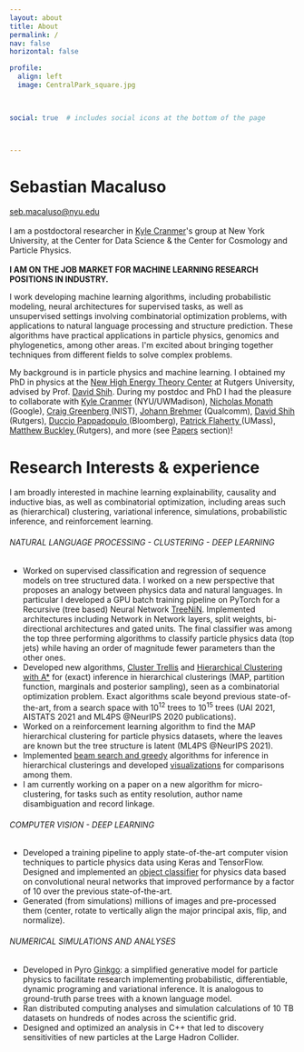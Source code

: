 ```yaml
---
layout: about
title: About
permalink: /
nav: false
horizontal: false

profile:
  align: left
  image: CentralPark_square.jpg
  


social: true  # includes social icons at the bottom of the page



---
```



# Sebastian Macaluso

seb.macaluso@nyu.edu <br> 
<br> 
I am a postdoctoral researcher in  <a href="https://twitter.com/kylecranmer">Kyle Cranmer</a>'s group at New York University, at the Center for Data Science & the Center for Cosmology and Particle Physics.
<br>
<br> 
**I AM ON THE JOB MARKET FOR MACHINE LEARNING RESEARCH POSITIONS IN INDUSTRY.**
<br>

I work developing machine learning algorithms, including probabilistic modeling, neural architectures for supervised tasks, as well as unsupervised settings involving combinatorial optimization problems, with applications to natural language processing and structure prediction. These algorithms have practical applications in particle physics, genomics and phylogenetics, among other areas. I'm excited about bringing together techniques from different fields to solve complex problems.

My background is in particle physics and machine learning. I obtained my PhD in physics at the <a href="https://www.physics.rutgers.edu/het/">New High Energy Theory Center</a> at Rutgers University, advised by Prof. <a href="https://physics.rutgers.edu/people/faculty-list/faculty-profile/shih-david">David Shih</a>. During my postdoc and PhD I had the pleasure to collaborate with <a href="https://twitter.com/kylecranmer">Kyle Cranmer</a> (NYU/UWMadison), <a href="https://people.cs.umass.edu/~nmonath/">  Nicholas Monath </a> (Google), <a href="https://scholar.google.com/citations?user=XXPetHMAAAAJ&hl=en"> Craig Greenberg </a> (NIST), <a href="https://johannbrehmer.github.io/">  Johann Brehmer</a> (Qualcomm), <a href="https://physics.rutgers.edu/people/faculty-list/faculty-profile/shih-david">David Shih</a> (Rutgers), <a href="https://scholar.google.com/citations?hl=en&user=_AezOKYAAAAJ&view_op=list_works&sortby=pubdate"> Duccio Pappadopulo </a> (Bloomberg), <a href="https://people.math.umass.edu/~flaherty/member/patrickflaherty/"> Patrick Flaherty </a> (UMass), <a href="http://www.physicsmatt.com/"> Matthew  Buckley  </a> (Rutgers), and more (see <a href="/Papers/">Papers</a> section)!


# Research Interests & experience

I am broadly interested in machine learning explainability, causality and inductive bias, as well as combinatorial optimization, including areas such as (hierarchical) clustering, variational inference, simulations, probabilistic inference, and reinforcement learning.

###### NATURAL LANGUAGE PROCESSING - CLUSTERING - DEEP LEARNING

- Worked on supervised classification and regression of sequence models on tree structured data. I worked on a new perspective that proposes an analogy between  physics data and natural languages. In particular I developed a GPU batch training pipeline on PyTorch for a Recursive (tree based) Neural Network <a href="/projects/3_project_treenin/"><u>TreeNiN</u></a>. Implemented architectures including Network in Network layers, split weights, bi-directional architectures and gated units. The final classifier was among the top three performing algorithms to classify particle physics data (top jets) while having an order of magnitude fewer parameters than the other ones. 
- Developed new algorithms, <a href="/projects/2_project_trellis/"><u>Cluster Trellis</u></a>    and <a href="/projects/1_project_astar/"><u>Hierarchical Clustering with A*</u></a> for (exact) inference in hierarchical clusterings (MAP, partition function, marginals and posterior sampling), seen as a combinatorial optimization problem.  Exact algorithms scale beyond previous state-of-the-art, from a search space with 10<sup>12</sup> trees to 10<sup>15</sup> trees (UAI 2021, AISTATS 2021 and ML4PS @NeurIPS 2020 publications).
- Worked on a reinforcement learning algorithm to find the MAP hierarchical clustering for particle physics datasets, where the leaves are known but the tree structure is latent (ML4PS @NeurIPS 2021). 
- Implemented <a href="/projects/5_project/"><u>beam search and greedy</u></a> algorithms for inference in hierarchical clusterings and developed  <a href="/projects/7_project_visualizations/"><u>visualizations</u></a> for comparisons among them. 
- I am currently working on a paper on a new algorithm for micro-clustering, for tasks such as entity resolution, author name disambiguation and record linkage.

###### COMPUTER VISION - DEEP LEARNING

- Developed a training pipeline to apply state-of-the-art computer vision techniques to particle physics data using Keras and TensorFlow. Designed and implemented an <a href="/projects/4_project_vision/"><u>object classifier</u></a> for physics data based on convolutional neural
networks that improved performance by a factor of 10 over the previous state-of-the-art.
- Generated (from simulations) millions of images and pre-processed them (center, rotate to vertically align the major principal axis, flip, and normalize).

###### NUMERICAL SIMULATIONS AND ANALYSES

- Developed in Pyro <a href="/projects/6_project_ginkgo/"><u>Ginkgo</u></a>: a simplified generative model for particle physics to facilitate research implementing probabilistic, differentiable, dynamic programing and variational inference. It is analogous to ground-truth parse trees with a known language model.
- Ran distributed computing analyses and simulation calculations of 10 TB datasets on hundreds of nodes across the scientific grid.
- Designed and optimized an analysis in C++ that led to discovery sensitivities of new particles
at the Large Hadron Collider. 
